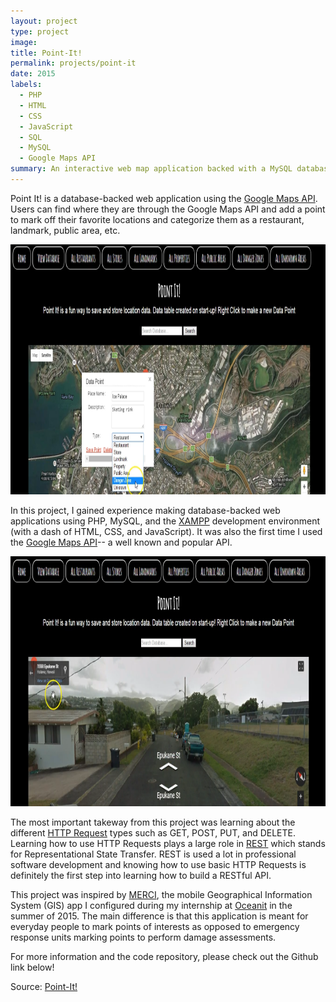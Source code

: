 ```yaml
---
layout: project
type: project
image: 
title: Point-It!
permalink: projects/point-it
date: 2015
labels:
  - PHP
  - HTML
  - CSS
  - JavaScript
  - SQL
  - MySQL
  - Google Maps API
summary: An interactive web map application backed with a MySQL database and the Google Maps API.
---
```

Point It! is a database-backed web application using the [Google Maps API](https://developers.google.com/maps/). Users can find where they are through the Google Maps API and add a point to mark off their favorite locations and categorize them as a restaurant, landmark, public area, etc.

<img src="/images/Screenshot1.PNG" width="800" height="400" class="ui huge floated rounded image">

In this project, I gained experience making database-backed web applications using PHP, MySQL, and the [XAMPP](https://www.apachefriends.org/index.html) development environment (with a dash of HTML, CSS, and JavaScript).
It was also the first time I used the [Google Maps API](https://developers.google.com/maps/)-- a well known and popular API.

<img src="/images/Screenshot2.PNG" width="800" height="400" class="ui huge floated rounded image">

The most important takeway from this project was learning about the different [HTTP Request](https://github.com/rmccue/Requests) types such as GET, POST, PUT, and DELETE. Learning how to use HTTP Requests plays a large role in [REST](http://www.restapitutorial.com/) which stands for Representational State Transfer. REST is used a lot in professional software development and knowing how to use basic HTTP Requests is definitely the first step into learning how to build a RESTful API.

This project was inspired by [MERCI](http://www.oceanit.com/products/merci), the mobile Geographical Information System (GIS) app I configured during my internship at [Oceanit](http://www.oceanit.com/) in the summer of 2015.
The main difference is that this application is meant for everyday people to mark points of interests as opposed to emergency response units marking points to perform damage assessments.

For more information and the code repository, please check out the Github link below!

Source: <a href="https://github.com/chrisnguyenhi/Point-It"><i class="large github icon"></i>Point-It!</a>
